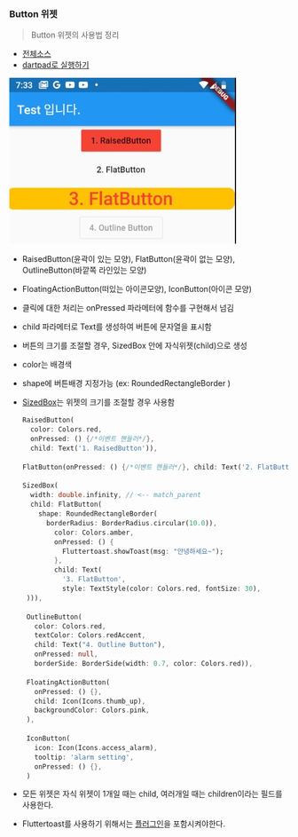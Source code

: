 ### Button 위젯 
> Button 위젯의 사용법 정리

- [전체소스](../../lib/basic/ButtonExample.dart)
- [dartpad로 실행하기](https://dartpad.dev/d913fb213b165af576cae7b47fbd07a2?null_safety=true)


![](../images/ButtonExample.jpg)

- RaisedButton(윤곽이 있는 모양), FlatButton(윤곽이 없는 모양), OutlineButton(바깥쪽 라인있는 모양)
- FloatingActionButton(떠있는 아이콘모양), IconButton(아이콘 모양)
- 클릭에 대한 처리는 onPressed 파라메터에 함수를 구현해서 넘김
- child 파라메터로 Text를 생성하여 버튼에 문자열을 표시함 
- 버튼의 크기를 조절할 경우, SizedBox 안에 자식위젯(child)으로 생성
- color는 배경색
- shape에 버튼배경 지정가능 (ex: RoundedRectangleBorder )
- [SizedBox](https://api.flutter.dev/flutter/widgets/SizedBox-class.html)는 위젯의 크기를 조절할 경우 사용함
    ~~~dart
    RaisedButton(
      color: Colors.red,
      onPressed: () {/*이벤트 핸들러*/},
      child: Text('1. RaisedButton')),
    
    FlatButton(onPressed: () {/*이벤트 핸들러*/}, child: Text('2. FlatButton')),
  
    SizedBox(
      width: double.infinity, // <-- match_parent
      child: FlatButton(
        shape: RoundedRectangleBorder(
          borderRadius: BorderRadius.circular(10.0)),
            color: Colors.amber,
            onPressed: () {
              Fluttertoast.showToast(msg: "안녕하세요~");
            },
            child: Text(
              '3. FlatButton',
              style: TextStyle(color: Colors.red, fontSize: 30),
     ))),
     
     OutlineButton(
       color: Colors.red,
       textColor: Colors.redAccent,
       child: Text("4. Outline Button"),
       onPressed: null,
       borderSide: BorderSide(width: 0.7, color: Colors.red)), 

     FloatingActionButton(
       onPressed: () {},
       child: Icon(Icons.thumb_up),
       backgroundColor: Colors.pink,
     ),
     
     IconButton(
       icon: Icon(Icons.access_alarm),
       tooltip: 'alarm setting',
       onPressed: () {},
     )  
    ~~~

- 모든 위젯은 자식 위젯이 1개일 때는 child, 여러개일 때는 children이라는 필드를 사용한다. 
- Fluttertoast를 사용하기 위해서는 [플러그인](https://pub.dev/packages/fluttertoast)을 포함시켜야한다.
